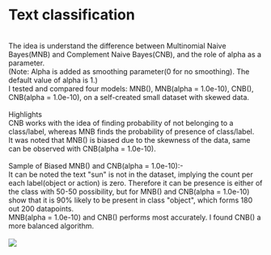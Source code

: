 # Text classification
<br>The idea is understand the difference between Multinomial Naive Bayes(MNB) and Complement Naive Bayes(CNB), and the role of alpha as a parameter.
<br>(Note: Alpha is added as smoothing parameter(0 for no smoothing). The default value of alpha is 1.)
<br>I tested and compared four models: MNB(), MNB(alpha = 1.0e-10), CNB(), CNB(alpha = 1.0e-10), on a self-created small dataset with skewed data.
<br>
<br>Highlights
<br>CNB works with the idea of finding probability of not belonging to a class/label, whereas MNB finds the probability of presence of class/label. 
<br>It was noted that MNB() is biased due to the skewness of the data, same can be observed with CNB(alpha = 1.0e-10).
<br>
<br>Sample of Biased MNB() and CNB(alpha = 1.0e-10):-
<br>It can be noted the text "sun" is not in the dataset, implying the count per each label(object or action) is zero. Therefore it can be presence is either of the class with 50-50 possibility, but for MNB() and CNB(alpha = 1.0e-10) show that it is 90% likely to be present in class "object", which forms 180 out 200 datapoints.
<br>MNB(alpha = 1.0e-10) and CNB() performs most accurately. I found CNB() a more balanced algorithm.
<br>
<br><img src=result/image1.jpg>


